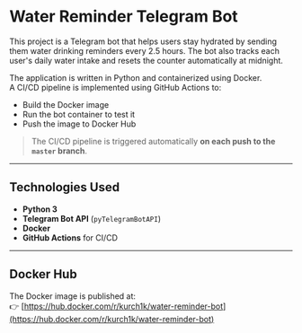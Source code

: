 # Water Reminder Telegram Bot

This project is a Telegram bot that helps users stay hydrated by sending them water drinking reminders every 2.5 hours. The bot also tracks each user's daily water intake and resets the counter automatically at midnight.

The application is written in Python and containerized using Docker.  
A CI/CD pipeline is implemented using GitHub Actions to:

- Build the Docker image
- Run the bot container to test it
- Push the image to Docker Hub

> The CI/CD pipeline is triggered automatically **on each push to the `master` branch**.

---

## Technologies Used

- **Python 3**
- **Telegram Bot API** (`pyTelegramBotAPI`)
- **Docker**
- **GitHub Actions** for CI/CD

---

## Docker Hub

The Docker image is published at:  
👉 [https://hub.docker.com/r/kurch1k/water-reminder-bot](https://hub.docker.com/r/kurch1k/water-reminder-bot)


